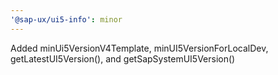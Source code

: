 ```yaml
---
'@sap-ux/ui5-info': minor
---
```


Added minUi5VersionV4Template, minUI5VersionForLocalDev, getLatestUI5Version(), and getSapSystemUI5Version()
